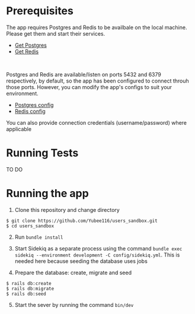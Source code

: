 # Prerequisites

The app requires Postgres and Redis to be availbale on the local machine. Please get them and start their services.
- [Get Postgres](https://www.postgresql.org)
- [Get Redis](https://redis.io/docs/getting-started/)

<br>

Postgres and Redis are available/listen on ports 5432 and 6379 respectively, by default, so the app has been configured to connect throuh those ports. However, you can modify the app's configs to suit your environment.
- [Postgres config](https://github.com/Yubee116/users_sandbox/blob/main/config/database.yml)
- [Redis config](https://github.com/Yubee116/users_sandbox/blob/main/config/sidekiq.rb) 

You can also provide connection credentials (username/password) where applicable
# Running Tests
TO DO

# Running the app
1. Clone this repository and change directory
```
$ git clone https://github.com/Yubee116/users_sandbox.git
$ cd users_sandbox 
```  

2. Run `bundle install`

3. Start Sidekiq as a separate process using the command `bundle exec sidekiq --environment development -C config/sidekiq.yml`. This is needed here because seeding the database uses jobs

4. Prepare the database: create, migrate and seed
```
$ rails db:create
$ rails db:migrate
$ rails db:seed
```

5. Start the sever by running the command `bin/dev`

